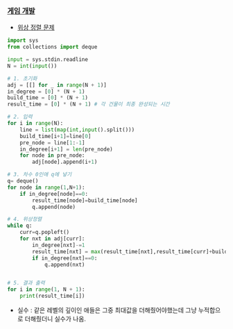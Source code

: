 ### [게임 개발](https://www.acmicpc.net/problem/1516)
- [위상 정렬 문제](https://www.acmicpc.net/problem/1516)
```python
import sys
from collections import deque

input = sys.stdin.readline
N = int(input())

# 1. 초기화
adj = [[] for _ in range(N + 1)]
in_degree = [0] * (N + 1)
build_time = [0] * (N + 1)
result_time = [0] * (N + 1) # 각 건물이 최종 완성되는 시간

# 2. 입력
for i in range(N):
    line = list(map(int,input().split()))
    build_time[i+1]=line[0]
    pre_node = line[1:-1]
    in_degree[i+1] = len(pre_node)
    for node in pre_node:
        adj[node].append(i+1)

# 3. 차수 0인애 q에 넣기
q= deque()
for node in range(1,N+1):
    if in_degree[node]==0:
        result_time[node]=build_time[node]
        q.append(node)

# 4. 위상정렬 
while q:
    curr=q.popleft()
    for nxt in adj[curr]:
        in_degree[nxt]-=1
        result_time[nxt] = max(result_time[nxt],result_time[curr]+build_time[nxt])
        if in_degree[nxt]==0:
            q.append(nxt)


# 5. 결과 출력
for i in range(1, N + 1):
    print(result_time[i])
```

- 실수 : 같은 레벨의 깊이인 애들은 그중 최대값을 더해줬어야했는데 그냥 누적합으로 더해줬더니 실수가 나옴.
